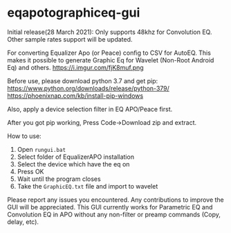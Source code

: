 # eqapotographiceq-gui
Initial release(28 March 2021): Only supports 48khz for Convolution EQ. Other sample rates support will be updated.

For converting Equalizer Apo (or Peace) config to CSV for AutoEQ. This makes it possible to generate Graphic Eq for Wavelet (Non-Root Android Eq) and others.
https://i.imgur.com/fjK8muf.png

Before use, please download python 3.7 and get pip:
https://www.python.org/downloads/release/python-379/
https://phoenixnap.com/kb/install-pip-windows

Also, apply a device selection filter in EQ APO/Peace first.

After you got pip working, Press Code->Download zip and extract.

How to use:
1. Open `rungui.bat`
2. Select folder of EqualizerAPO installation
3. Select the device which have the eq on
4. Press OK
5. Wait until the program closes
6. Take the `GraphicEQ.txt` file and import to wavelet

Please report any issues you encountered. Any contributions to improve the GUI will be appreciated. 
This GUI currently works for Parametric EQ and Convolution EQ in APO without any non-filter or preamp commands (Copy, delay, etc).
